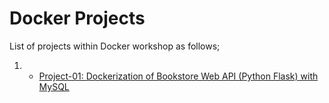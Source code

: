 # Docker Projects

List of projects within Docker workshop as follows;

1. - [Project-01: Dockerization of Bookstore Web API (Python Flask) with MySQL](./Docker-Projects/Docker-Project-01/README.md)